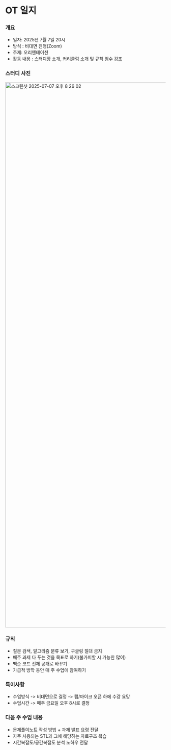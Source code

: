 # OT 일지
### 개요
- 일자: 2025년 7월 7일 20시
- 방식 : 비대면 진행(Zoom)
- 주제: 오리엔테이션
- 활동 내용 : 스터디장 소개, 커리큘럼 소개 및 규칙 엄수 강조

### 스터디 사진
<img width="1710" alt="스크린샷 2025-07-07 오후 8 26 02" src="https://github.com/user-attachments/assets/a2a99a78-e20e-4b1d-ad49-6f2a0d2d5898" />


### 규칙
- 질문 검색, 알고리즘 분류 보기, 구글링 절대 금지
- 매주 과제 다 푸는 것을 목표로 하기(불가피할 시 가능한 많이)
- 백준 코드 전체 공개로 바꾸기
- 가급적 방학 동안 매 주 수업에 참여하기

### 특이사항
- 수업방식 -> 비대면으로 결정
  -> 캠/마이크 오픈 하에 수강 요망
- 수업시간 -> 매주 금요일 오후 8시로 결정

### 다음 주 수업 내용
- 문제풀이노트 작성 방법 + 과제 발표 요령 전달
- 자주 사용되는 STL과 그에 해당하는 자료구조 복습
- 시간복잡도/공간복잡도 분석 노하우 전달
